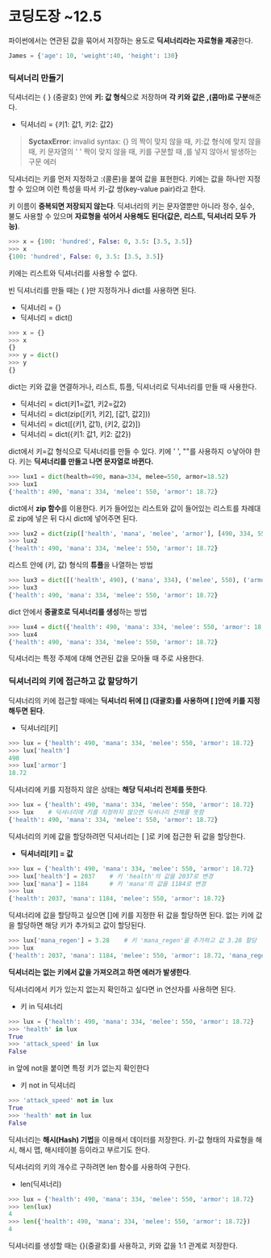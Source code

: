 # 코딩도장 ~12.5

파이썬에서는 연관된 값을 묶어서 저장하는 용도로 **딕셔너리라는 자료형을 제공**한다.

```python
James = {'age': 10, 'weight':40, 'height': 130}
```



### 딕셔너리 만들기

딕셔너리는 { } (중괄호) 안에 **키: 값 형식**으로 저장하며 **각 키와 값은 ,(콤마)로 구분**해준다.

- 딕셔너리 = {키1: 값1, 키2: 값2}

> **SyctaxError**: invalid syntax: {} 의 짝이 맞지 않을 때, 키:값 형식에 맞지 않을 때, 키 문자열의 ' ' 짝이 맞지 않을 때, 키를 구분할 때 ,를 넣지 않아서 발생하는 구문 에러

딕셔너리는 키를 먼저 지정하고 :(콜론)을 붙여 값을 표현한다. 키에는 값을 하나만 지정할 수 있으며 이런 특성을 따서 키-값 쌍(key-value pair)라고 한다.

키 이름이 **중복되면 저장되지 않는다**. 딕셔너리의 키는 문자열뿐만 아니라 정수, 실수, 불도 사용할 수 있으며 **자료형을 섞어서 사용해도 된다(값은, 리스트, 딕셔너리 모두 가능)**.

```python
>>> x = {100: 'hundred', False: 0, 3.5: [3.5, 3.5]}
>>> x
{100: 'hundred', False: 0, 3.5: [3.5, 3.5]}
```

키에는 리스트와 딕셔너리를 사용할 수 없다.



빈 딕셔너리를 만들 때는 { }만 지정하거나 dict를 사용하면 된다.

- 딕셔너리 = {}
- 딕셔너리 = dict()

```python
>>> x = {}
>>> x
{}
>>> y = dict()
>>> y
{}
```



dict는 키와 값을 연결하거나, 리스트, 튜플, 딕셔너리로 딕셔너리를 만들 때 사용한다.

- 딕셔너리 = dict(키1=값1, 키2=값2)
- 딕셔너리 = dict(zip([키1, 키2], [값1, 값2]))
- 딕셔너리 = dict([(키1, 값1), (키2, 값2)])
- 딕셔너리 = dict({키1: 값1, 키2: 값2})

dict에서 키=값 형식으로 딕셔너리를 만들 수 있다. 키에 ' ', ""를 사용하지 ㅇ낳아야 한다. 키는 **딕셔너리를 만들고 나면 문자열로 바뀐다.**

```python
>>> lux1 = dict(health=490, mana=334, melee=550, armor=18.52)
>>> lux1
{'health': 490, 'mana': 334, 'melee': 550, 'armor': 18.72}
```

dict에서 **zip 함수**를 이용한다. 키가 들어있는 리스트와 값이 들어있는 리스트를 차례대로 zip에 넣은 뒤 다시 dict에 넣어주면 된다.

```python
>>> lux2 = dict(zip(['health', 'mana', 'melee', 'armor'], [490, 334, 550, 18.72]))
>>> lux2
{'health': 490, 'mana': 334, 'melee': 550, 'armor': 18.72}
```

리스트 안에 (키, 값) 형식의 **튜플**을 나열하는 방법

```python
>>> lux3 = dict([('health', 490), ('mana', 334), ('melee', 550), ('armor', 18.72)])
>>> lux3
{'health': 490, 'mana': 334, 'melee': 550, 'armor': 18.72} 
```

dict 안에서 **중괄호로 딕셔너리를 생성**하는 방법

```python
>>> lux4 = dict({'health': 490, 'mana': 334, 'melee': 550, 'armor': 18.72}) 
>>> lux4
{'health': 490, 'mana': 334, 'melee': 550, 'armor': 18.72}
```

딕셔너리는 특정 주제에 대해 연관된 값을 모아둘 때 주로 사용한다.



### 딕셔너리의 키에 접근하고 값 할당하기

딕셔너리의 키에 접근할 때에는 **딕셔너리 뒤에 [] (대괄호)를 사용하며 [ ]안에 키를 지정해두면 된다**.

- 딕셔너리[키]

```python
>>> lux = {'health': 490, 'mana': 334, 'melee': 550, 'armor': 18.72}
>>> lux['health']
490
>>> lux['armor']
18.72
```

딕셔너리에 키를 지정하지 않은 상태는 **해당 딕셔너리 전체를 뜻한다**.

```python
>>> lux = {'health': 490, 'mana': 334, 'melee': 550, 'armor': 18.72}
>>> lux    # 딕셔너리에 키를 지정하지 않으면 딕셔너리 전체를 뜻함
{'health': 490, 'mana': 334, 'melee': 550, 'armor': 18.72}
```



딕셔너리의 키에 값을 할당하려먼 딕셔너리는 [ ]로 키에 접근한 뒤 값을 할당한다.

- **딕셔너리[키] = 값**

```python
>>> lux = {'health': 490, 'mana': 334, 'melee': 550, 'armor': 18.72}
>>> lux['health'] = 2037    # 키 'health'의 값을 2037로 변경
>>> lux['mana'] = 1184      # 키 'mana'의 값을 1184로 변경
>>> lux
{'health': 2037, 'mana': 1184, 'melee': 550, 'armor': 18.72}
```

딕셔너리에 값을 할당하고 싶으면 []에 키를 지정한 뒤 값을 할당하면 된다. 없는 키에 값을 할당하면 해당 키가 추가되고 값이 할당된다.

```python
>>> lux['mana_regen'] = 3.28    # 키 'mana_regen'을 추가하고 값 3.28 할당
>>> lux
{'health': 2037, 'mana': 1184, 'melee': 550, 'armor': 18.72, 'mana_regen': 3.28}
```

**딕셔너리는 없는 키에서 값을 가져오려고 하면 에러가 발생한다**.



딕셔너리에서 키가 있는지 없는지 확인하고 싶다면 in 연산자를 사용하면 된다.

- 키 in 딕셔너리

```python
>>> lux = {'health': 490, 'mana': 334, 'melee': 550, 'armor': 18.72}
>>> 'health' in lux
True
>>> 'attack_speed' in lux
False
```

in 앞에 not을 붙이면 특정 키가 없는지 확인한다

- 키 not in 딕셔너리

```python
>>> 'attack_speed' not in lux
True
>>> 'health' not in lux
False
```

딕셔너리는 **해시(Hash) 기법**을 이용해서 데이터를 저장한다. 키-값 형태의 자료형을 해시, 해시 맵, 해시테이블 등이라고 부르기도 한다.



딕셔너리의 키의 개수르 구하려면 len 함수를 사용하여 구한다.

- len(딕셔너리)

```python
>>> lux = {'health': 490, 'mana': 334, 'melee': 550, 'armor': 18.72}
>>> len(lux)
4
>>> len({'health': 490, 'mana': 334, 'melee': 550, 'armor': 18.72})
4
```

딕셔너리를 생성할 때는 {}(중괄호)를 사용하고, 키와 값을 1:1 관계로 저장한다.